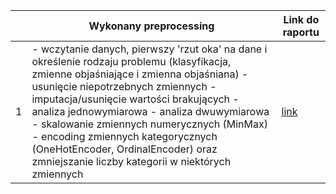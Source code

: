 <table>
<thead>
  <tr>
    <th></th>
    <th>Wykonany preprocessing</th>
    <th>Link do raportu</th>
  </tr>
</thead>
<tbody>
   <tr>
    <td>1</td>
    <td>
      - wczytanie danych, pierwszy 'rzut oka' na dane i określenie rodzaju problemu (klasyfikacja, zmienne objaśniające i zmienna objaśniana)  
      - usunięcie niepotrzebnych zmiennych 
      - imputacja/usunięcie wartości brakujących 
      - analiza jednowymiarowa  
      - analiza dwuwymiarowa
      - skalowanie zmiennych numerycznych (MinMax)
      - encoding zmiennych kategorycznych (OneHotEncoder, OrdinalEncoder) oraz zmniejszanie liczby kategorii w niektórych zmiennych 
     </td>
    <td><a href="GałkowskiMikołaj/hw1_MikołajGałkowski.ipynb">link</td>
  </tr>
  </tbody>
</table>
